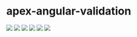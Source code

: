 # apex-angular-validation
<img src="http://cdn-ak.f.st-hatena.com/images/fotolife/t/tyoshikawa1106/20160130/20160130173209.png" />

<img src="http://cdn-ak.f.st-hatena.com/images/fotolife/t/tyoshikawa1106/20160130/20160130173415.png" />

<img src="http://cdn-ak.f.st-hatena.com/images/fotolife/t/tyoshikawa1106/20160130/20160130173615.png" />

<img src="http://cdn-ak.f.st-hatena.com/images/fotolife/t/tyoshikawa1106/20160130/20160130185039.png" />

<img src="http://cdn-ak.f.st-hatena.com/images/fotolife/t/tyoshikawa1106/20160130/20160130185039.png" />

<img src="http://cdn-ak.f.st-hatena.com/images/fotolife/t/tyoshikawa1106/20160130/20160130185153.png" />
